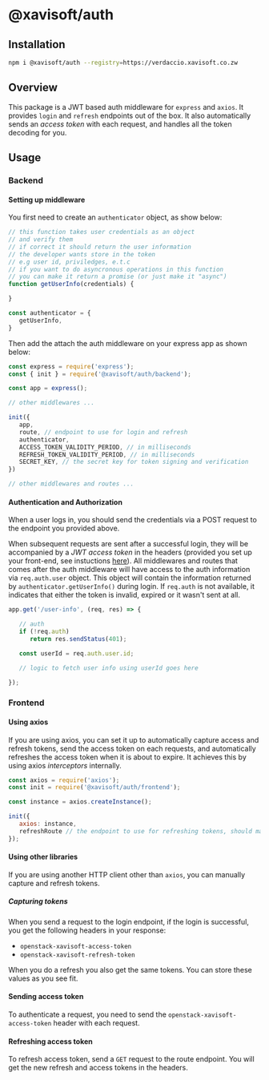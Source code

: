 
# @xavisoft/auth
## Installation
```bash
npm i @xavisoft/auth --registry=https://verdaccio.xavisoft.co.zw
```

## Overview 
This package is a JWT based auth middleware for `express` and `axios`. It provides `login` and `refresh` endpoints out of the box. It also automatically sends an *access token* with each request, and handles all the token decoding for you.

## Usage
### Backend
#### Setting up middleware
You first need to create an `authenticator` object, as show below:

```js
// this function takes user credentials as an object
// and verify them
// if correct it should return the user information
// the developer wants store in the token
// e.g user id, priviledges, e.t.c
// if you want to do asyncronous operations in this function
// you can make it return a promise (or just make it "async")
function getUserInfo(credentials) {

}

const authenticator = {
   getUserInfo,
}
```

Then add the attach the auth middleware on your express app as shown below:

```js
const express = require('express');
const { init } = require('@xavisoft/auth/backend');

const app = express();

// other middlewares ...

init({
   app,
   route, // endpoint to use for login and refresh
   authenticator,
   ACCESS_TOKEN_VALIDITY_PERIOD, // in milliseconds
   REFRESH_TOKEN_VALIDITY_PERIOD, // in milliseconds
   SECRET_KEY, // the secret key for token signing and verification
})

// other middlewares and routes ...

```

#### Authentication and Authorization
When a user logs in, you should send the credentials via a POST request to the endpoint you provided above.

When subsequent requests are sent after a successful login, they will be accompanied by a *JWT access token* in the headers (provided you set up your front-end, see instuctions [here](#frontend)).
All middlewares and routes that comes after the auth middleware will have access to the auth information via `req.auth.user` object. This object will contain the information returned by `authenticator.getUserInfo()` during login. If `req.auth` is not available, it indicates that either the token is invalid, expired or it wasn't sent at all.

```js
app.get('/user-info', (req, res) => {

   // auth
   if (!req.auth)
      return res.sendStatus(401);

   const userId = req.auth.user.id;

   // logic to fetch user info using userId goes here

});
```

### Frontend
#### Using axios
If you are using axios, you can set it up to automatically capture access and refresh tokens, send the access token on each requests, and automatically refreshes the access token when it is about to expire. It achieves this by using axios *interceptors* internally.

```js
const axios = require('axios');
const init = require('@xavisoft/auth/frontend');

const instance = axios.createInstance();

init({
   axios: instance,
   refreshRoute // the endpoint to use for refreshing tokens, should match the route endpoint for login set on the backend
});

```
#### Using other libraries
If you are using another HTTP client other than `axios`, you can manually capture and refresh tokens.

##### Capturing tokens
When you send a request to the login endpoint, if the login is successful, you get the following headers in your response:
- `openstack-xavisoft-access-token`
- `openstack-xavisoft-refresh-token`

When you do a refresh you also get the same tokens. You can store these values as you see fit.

#### Sending access token
To authenticate a request, you need to send the `openstack-xavisoft-access-token` header with each request.

#### Refreshing access token
To refresh access token, send a `GET` request to the route endpoint. You will get the new refresh and access tokens in the headers.

